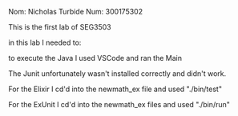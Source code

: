 Nom: Nicholas Turbide
Num: 300175302


This is the first lab of SEG3503


in this lab I needed to:

to execute the Java I used VSCode and ran the Main

The Junit unfortunately wasn't installed correctly and didn't work.

For the Elixir I cd'd into the newmath_ex file and used "./bin/test"

For the ExUnit I cd'd into the newmath_ex files and used "./bin/run"
